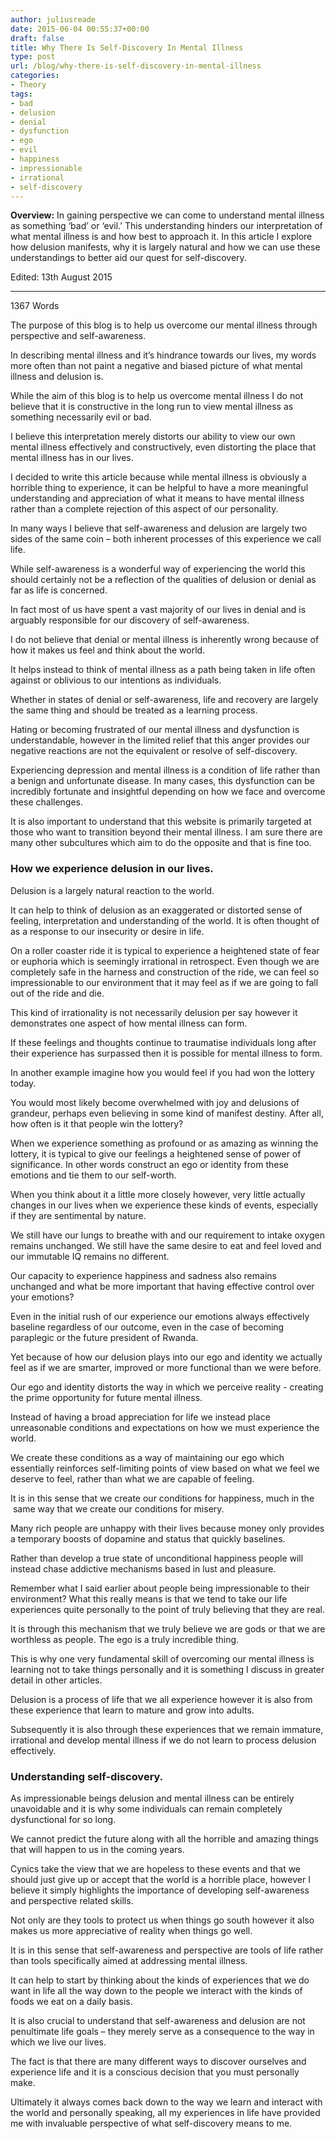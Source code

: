 ```yaml
---
author: juliusreade
date: 2015-06-04 00:55:37+00:00
draft: false
title: Why There Is Self-Discovery In Mental Illness
type: post
url: /blog/why-there-is-self-discovery-in-mental-illness
categories:
- Theory
tags:
- bad
- delusion
- denial
- dysfunction
- ego
- evil
- happiness
- impressionable
- irrational
- self-discovery
---
```


**Overview:** In gaining perspective we can come to understand mental illness as something ‘bad’ or ‘evil.’ This understanding hinders our interpretation of what mental illness is and how best to approach it. In this article I explore how delusion manifests, why it is largely natural and how we can use these understandings to better aid our quest for self-discovery.

Edited: 13th August 2015



* * *



1367 Words

The purpose of this blog is to help us overcome our mental illness through perspective and self-awareness.

In describing mental illness and it’s hindrance towards our lives, my words more often than not paint a negative and biased picture of what mental illness and delusion is.

While the aim of this blog is to help us overcome mental illness I do not believe that it is constructive in the long run to view mental illness as something necessarily evil or bad.

<!-- more -->

I believe this interpretation merely distorts our ability to view our own mental illness effectively and constructively, even distorting the place that mental illness has in our lives.

I decided to write this article because while mental illness is obviously a horrible thing to experience, it can be helpful to have a more meaningful understanding and appreciation of what it means to have mental illness rather than a complete rejection of this aspect of our personality.

In many ways I believe that self-awareness and delusion are largely two sides of the same coin – both inherent processes of this experience we call life.

While self-awareness is a wonderful way of experiencing the world this should certainly not be a reflection of the qualities of delusion or denial as far as life is concerned.

In fact most of us have spent a vast majority of our lives in denial and is arguably responsible for our discovery of self-awareness.

I do not believe that denial or mental illness is inherently wrong because of how it makes us feel and think about the world.

It helps instead to think of mental illness as a path being taken in life often against or oblivious to our intentions as individuals.

Whether in states of denial or self-awareness, life and recovery are largely the same thing and should be treated as a learning process.

Hating or becoming frustrated of our mental illness and dysfunction is understandable, however in the limited relief that this anger provides our negative reactions are not the equivalent or resolve of self-discovery.

Experiencing depression and mental illness is a condition of life rather than a benign and unfortunate disease. In many cases, this dysfunction can be incredibly fortunate and insightful depending on how we face and overcome these challenges.

It is also important to understand that this website is primarily targeted at those who want to transition beyond their mental illness. I am sure there are many other subcultures which aim to do the opposite and that is fine too.


### How we experience delusion in our lives.


Delusion is a largely natural reaction to the world.

It can help to think of delusion as an exaggerated or distorted sense of feeling, interpretation and understanding of the world. It is often thought of as a response to our insecurity or desire in life.

On a roller coaster ride it is typical to experience a heightened state of fear or euphoria which is seemingly irrational in retrospect. Even though we are completely safe in the harness and construction of the ride, we can feel so impressionable to our environment that it may feel as if we are going to fall out of the ride and die.

This kind of irrationality is not necessarily delusion per say however it demonstrates one aspect of how mental illness can form.

If these feelings and thoughts continue to traumatise individuals long after their experience has surpassed then it is possible for mental illness to form.

In another example imagine how you would feel if you had won the lottery today.

You would most likely become overwhelmed with joy and delusions of grandeur, perhaps even believing in some kind of manifest destiny. After all, how often is it that people win the lottery?

When we experience something as profound or as amazing as winning the lottery, it is typical to give our feelings a heightened sense of power of significance. In other words construct an ego or identity from these emotions and tie them to our self-worth.

When you think about it a little more closely however, very little actually changes in our lives when we experience these kinds of events, especially if they are sentimental by nature.

We still have our lungs to breathe with and our requirement to intake oxygen remains unchanged. We still have the same desire to eat and feel loved and our immutable IQ remains no different.

Our capacity to experience happiness and sadness also remains unchanged and what be more important that having effective control over your emotions?

Even in the initial rush of our experience our emotions always effectively baseline regardless of our outcome, even in the case of becoming paraplegic or the future president of Rwanda.

Yet because of how our delusion plays into our ego and identity we actually feel as if we are smarter, improved or more functional than we were before.

Our ego and identity distorts the way in which we perceive reality - creating the prime opportunity for future mental illness.

Instead of having a broad appreciation for life we instead place unreasonable conditions and expectations on how we must experience the world.

We create these conditions as a way of maintaining our ego which essentially reinforces self-limiting points of view based on what we feel we deserve to feel, rather than what we are capable of feeling.

It is in this sense that we create our conditions for happiness, much in the  same way that we create our conditions for misery.

Many rich people are unhappy with their lives because money only provides a temporary boosts of dopamine and status that quickly baselines.

Rather than develop a true state of unconditional happiness people will instead chase addictive mechanisms based in lust and pleasure.

Remember what I said earlier about people being impressionable to their environment? What this really means is that we tend to take our life experiences quite personally to the point of truly believing that they are real.

It is through this mechanism that we truly believe we are gods or that we are worthless as people. The ego is a truly incredible thing.

This is why one very fundamental skill of overcoming our mental illness is learning not to take things personally and it is something I discuss in greater detail in other articles.

Delusion is a process of life that we all experience however it is also from these experience that learn to mature and grow into adults.

Subsequently it is also through these experiences that we remain immature, irrational and develop mental illness if we do not learn to process delusion effectively.


### Understanding self-discovery.


As impressionable beings delusion and mental illness can be entirely unavoidable and it is why some individuals can remain completely dysfunctional for so long.

We cannot predict the future along with all the horrible and amazing things that will happen to us in the coming years.

Cynics take the view that we are hopeless to these events and that we should just give up or accept that the world is a horrible place, however I believe it simply highlights the importance of developing self-awareness and perspective related skills.

Not only are they tools to protect us when things go south however it also makes us more appreciative of reality when things go well.

It is in this sense that self-awareness and perspective are tools of life rather than tools specifically aimed at addressing mental illness.

It can help to start by thinking about the kinds of experiences that we do want in life all the way down to the people we interact with the kinds of foods we eat on a daily basis.

It is also crucial to understand that self-awareness and delusion are not penultimate life goals – they merely serve as a consequence to the way in which we live our lives.

The fact is that there are many different ways to discover ourselves and experience life and it is a conscious decision that you must personally make.

Ultimately it always comes back down to the way we learn and interact with the world and personally speaking, all my experiences in life have provided me with invaluable perspective of what self-discovery means to me.
